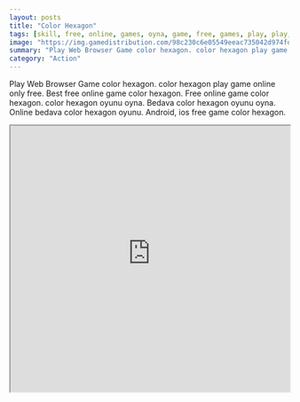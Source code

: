 ```yaml
---
layout: posts
title: "Color Hexagon"
tags: [skill, free, online, games, oyna, game, free, games, play, play, games]
image: "https://img.gamedistribution.com/98c230c6e05549eeac735042d974fd07.jpg"
summary: "Play Web Browser Game color hexagon. color hexagon play game online only free. Best free online game color hexagon. Free online game color hexagon. color hexagon oyunu oyna. Bedava color hexagon oyunu oyna. Online bedava color hexagon oyunu. Android, ios free game color hexagon."
category: "Action"
---
```


Play Web Browser Game color hexagon. color hexagon play game online only free. Best free online game color hexagon. Free online game color hexagon. color hexagon oyunu oyna. Bedava color hexagon oyunu oyna. Online bedava color hexagon oyunu. Android, ios free game color hexagon.

<iframe width="100%" height="480px;" src="https://html5.gamedistribution.com/98c230c6e05549eeac735042d974fd07/"></iframe>